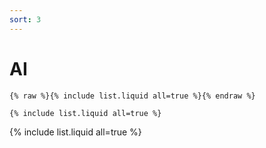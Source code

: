 ```yaml
---
sort: 3
---
```


# AI

```
{% raw %}{% include list.liquid all=true %}{% endraw %}

{% include list.liquid all=true %}
```

{% include list.liquid all=true %}
